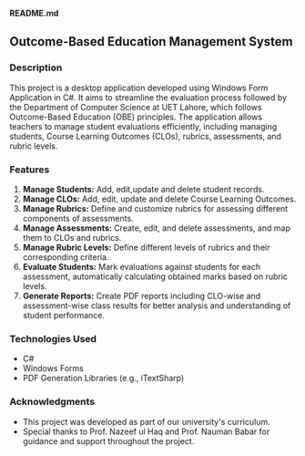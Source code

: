 **README.md**

## Outcome-Based Education Management System

### Description
This project is a desktop application developed using Windows Form Application in C#. It aims to streamline the evaluation process followed by the Department of Computer Science at UET Lahore, which follows Outcome-Based Education (OBE) principles. The application allows teachers to manage student evaluations efficiently, including managing students, Course Learning Outcomes (CLOs), rubrics, assessments, and rubric levels.

### Features
1. **Manage Students:** Add, edit,update and delete student records.
2. **Manage CLOs:** Add, edit, update and delete Course Learning Outcomes.
3. **Manage Rubrics:** Define and customize rubrics for assessing different components of assessments.
4. **Manage Assessments:** Create, edit, and delete assessments, and map them to CLOs and rubrics.
5. **Manage Rubric Levels:** Define different levels of rubrics and their corresponding criteria.
6. **Evaluate Students:** Mark evaluations against students for each assessment, automatically calculating obtained marks based on rubric levels.
7. **Generate Reports:** Create PDF reports including CLO-wise and assessment-wise class results for better analysis and understanding of student performance.

### Technologies Used
- C#
- Windows Forms
- PDF Generation Libraries (e.g., iTextSharp)

### Acknowledgments
- This project was developed as part of our university's curriculum.
- Special thanks to Prof. Nazeef ul Haq and Prof. Nauman Babar for guidance and support throughout the project.
  
